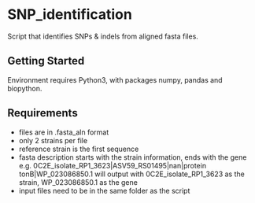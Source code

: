 # SNP_identification
Script that identifies SNPs &amp; indels from aligned fasta files.

## Getting Started

Environment requires Python3, with packages numpy, pandas and biopython.

## Requirements

- files are in .fasta_aln format
- only 2 strains per file
- reference strain is the first sequence
- fasta description starts with the strain information, ends with the gene
  e.g. 0C2E_isolate_RP1_3623|ASV59_RS01495|nan|protein tonB|WP_023086850.1
       will output with 0C2E_isolate_RP1_3623 as the strain, WP_023086850.1 as the gene
- input files need to be in the same folder as the script
